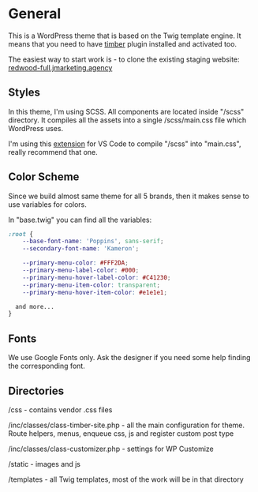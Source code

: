 # General

This is a WordPress theme that is based on the Twig template engine. It means that you need to have [timber](https://wordpress.org/plugins/timber-library/) plugin installed and activated too.

The easiest way to start work is - to clone the existing staging website: [redwood-full.jmarketing.agency](https://redwood-full.jmarketing.agency/)

## Styles

In this theme, I'm using SCSS. All components are located inside "/scss" directory. It compiles all the assets into a single /scss/main.css file which WordPress uses.

I'm using this [extension](https://marketplace.visualstudio.com/items?itemName=glenn2223.live-sass) for VS Code to compile "/scss" into "main.css", really recommend that one.

## Color Scheme

Since we build almost same theme for all 5 brands, then it makes sense to use variables for colors.

In "base.twig" you can find all the variables:

```css
:root {
	--base-font-name: 'Poppins', sans-serif;
	--secondary-font-name: 'Kameron';

	--primary-menu-color: #FFF2DA;
	--primary-menu-label-color: #000;
	--primary-menu-hover-label-color: #C41230;
	--primary-menu-item-color: transparent;
	--primary-menu-hover-item-color: #e1e1e1;

  and more...
}
```

## Fonts

We use Google Fonts only. Ask the designer if you need some help finding the corresponding font.

## Directories

/css - contains vendor .css files

/inc/classes/class-timber-site.php - all the main configuration for theme. Route helpers, menus, enqueue css, js and register custom post type

/inc/classes/class-customizer.php - settings for WP Customize

/static - images and js

/templates - all Twig templates, most of the work will be in that directory
